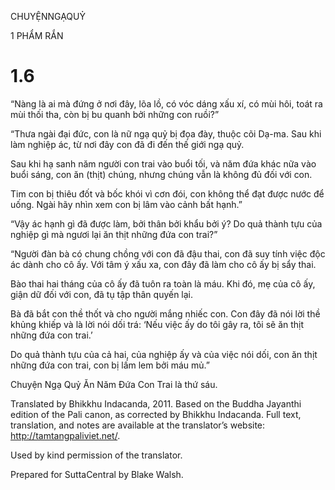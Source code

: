 CHUYỆNNGẠQUỶ

1 PHẨM RẮN

# 1.6

“Nàng là ai mà đứng ở nơi đây, lõa lồ, có vóc dáng xấu xí, có mùi hôi, toát ra mùi thối tha, còn bị bu quanh bởi những con ruồi?”

“Thưa ngài đại đức, con là nữ ngạ quỷ bị đọa đày, thuộc cõi Dạ-ma. Sau khi làm nghiệp ác, từ nơi đây con đã đi đến thế giới ngạ quỷ.

Sau khi hạ sanh năm người con trai vào buổi tối, và năm đứa khác nữa vào buổi sáng, con ăn (thịt) chúng, nhưng chúng vẫn là không đủ đối với con.

Tim con bị thiêu đốt và bốc khói vì cơn đói, con không thể đạt được nước để uống. Ngài hãy nhìn xem con bị lâm vào cảnh bất hạnh.”

“Vậy ác hạnh gì đã được làm, bởi thân bởi khẩu bởi ý? Do quả thành tựu của nghiệp gì mà ngươi lại ăn thịt những đứa con trai?”

“Người đàn bà có chung chồng với con đã đậu thai, con đã suy tính việc độc ác dành cho cô ấy. Với tâm ý xấu xa, con đây đã làm cho cô ấy bị sẩy thai.

Bào thai hai tháng của cô ấy đã tuôn ra toàn là máu. Khi đó, mẹ của cô ấy, giận dữ đối với con, đã tụ tập thân quyến lại.

Bà đã bắt con thề thốt và cho người mắng nhiếc con. Con đây đã nói lời thề khủng khiếp và là lời nói dối trá: ‘Nếu việc ấy do tôi gây ra, tôi sẽ ăn thịt những đứa con trai.’

Do quả thành tựu của cả hai, của nghiệp ấy và của việc nói dối, con ăn thịt những đứa con trai, con bị lấm lem bởi máu mủ.”

Chuyện Ngạ Quỷ Ăn Năm Đứa Con Trai là thứ sáu.

Translated by Bhikkhu Indacanda, 2011. Based on the Buddha Jayanthi edition of the Pali canon, as corrected by Bhikkhu Indacanda. Full text, translation, and notes are available at the translator’s website: http://tamtangpaliviet.net/.

Used by kind permission of the translator.

Prepared for SuttaCentral by Blake Walsh.